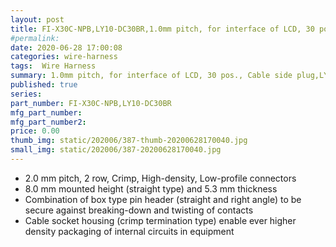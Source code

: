 ```yaml
---
layout: post
title: FI-X30C-NPB,LY10-DC30BR,1.0mm pitch, for interface of LCD, 30 pos., Cable side plug
#permalink: 
date: 2020-06-28 17:00:08
categories: wire-harness
tags:  Wire Harness
summary: 1.0mm pitch, for interface of LCD, 30 pos., Cable side plug,LY Series (2.0 mm Pitch 2 Row Crimp Connector)
published: true 
series: 
part_number: FI-X30C-NPB,LY10-DC30BR
mfg_part_number: 
mfg_part_number2: 
price: 0.00
thumb_img: static/202006/387-thumb-20200628170040.jpg
small_img: static/202006/387-20200628170040.jpg
---
```



<ul class="c-lineList" style="font-family:-apple-system, BlinkMacSystemFont, &quot;font-size:15px;vertical-align:baseline;background:none #FFFFFF;color:#222222;">
	<li class="c-lineList__item" style="font-style:inherit;font-weight:inherit;font-family:inherit;vertical-align:baseline;background:none;">
		2.0 mm pitch, 2 row, Crimp, High-density, Low-profile connectors<br />
	</li>
	<li class="c-lineList__item" style="font-style:inherit;font-weight:inherit;font-family:inherit;vertical-align:baseline;background:none;">
		8.0 mm mounted height (straight type) and 5.3 mm thickness<br />
	</li>
	<li class="c-lineList__item" style="font-style:inherit;font-weight:inherit;font-family:inherit;vertical-align:baseline;background:none;">
		Combination of box type pin header (straight and right angle) to be secure against breaking-down and twisting of contacts<br />
	</li>
	<li class="c-lineList__item" style="font-style:inherit;font-weight:inherit;font-family:inherit;vertical-align:baseline;background:none;">
		Cable socket housing (crimp termination type) enable ever higher density packaging of internal circuits in equipment
	</li>
</ul>